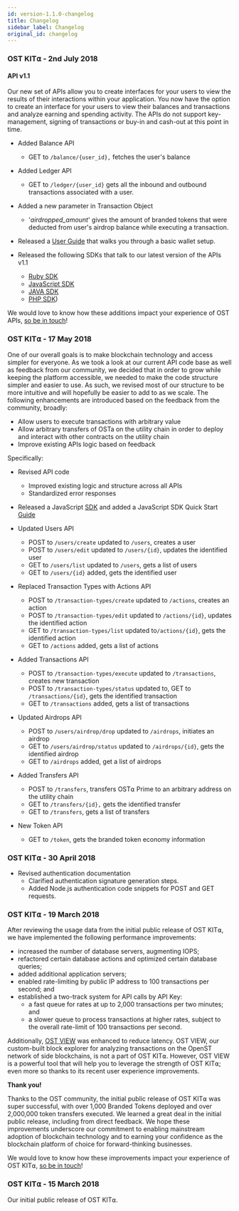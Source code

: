 ```yaml
---
id: version-1.1.0-changelog
title: Changelog
sidebar_label: Changelog
original_id: changelog
---
```


### OST KIT⍺ - 2nd July 2018
#### API v1.1
Our new set of APIs allow you to create interfaces for your users to view the results of their interactions within your application. You now have the option to create an interface for your users to view their balances and transactions and analyze earning and spending activity. The APIs do not support key-management, signing of transactions or buy-in and cash-out at this point in time.

- Added Balance API
	- GET to `/balance/{user_id},` fetches the user's balance
- Added Ledger API
	- GET to `/ledger/{user_id}` gets all the inbound and outbound transactions associated with a user.
- Added a new parameter in Transaction Object
	- '_airdropped_amount_' gives the amount of branded tokens that were deducted from user's airdrop balance while executing a transaction.

- Released a [<u>User Guide</u>](/docs/guide_wallet_setup.html) that walks you through a basic wallet setup.

- Released the following SDKs that talk to our latest version of the APIs v1.1
    - [<u>Ruby SDK</u>](https://github.com/OpenSTFoundation/ost-sdk-ruby/tree/release-1.1)
	- [<u>JavaScript SDK</u>](https://github.com/OpenSTFoundation/ost-sdk-js/tree/release-1.1)
	- [<u>JAVA SDK</u>](https://github.com/OpenSTFoundation/ost-sdk-java/tree/v1.1.0)
	- [<u>PHP SDK</u>](https://github.com/OpenSTFoundation/ost-sdk-php/tree/V1.1.0))

We would love to know how these additions impact your experience of OST APIs, [<u>so be in touch</u>](https://help.ost.com/support/discussions)!


### OST KIT⍺ - 17 May 2018

One of our overall goals is to make blockchain technology and access simpler for everyone. As we took a look at our current API code base as well as feedback from our community, we decided that in order to grow while keeping the platform accessible, we needed to make the code structure simpler and easier to use. As such, we revised most of our structure to be more intuitive and will hopefully be easier to add to as we scale. The following enhancements are introduced based on the feedback from the community, broadly:

 * Allow users to execute transactions with arbitrary value
 * Allow arbitrary transfers of OSTa on the utility chain in order to deploy and interact with other contracts on the utility chain
 * Improve existing APIs logic based on feedback

Specifically:

- Revised API code
	- Improved existing logic and structure across all APIs
	- Standardized error responses

- Released a JavaScript [SDK](https://www.npmjs.com/package/@ostdotcom/ost-sdk) and added a JavaScript SDK Quick Start [Guide](3_02_SDK_JAVASCRIPT.md)

- Updated Users API
	- POST to `/users/create` updated to `/users`, creates a user
	- POST to `/users/edit` updated to `/users/{id}`, updates the identified user
	- GET to `/users/list` updated to `/users`, gets a list of users
	- GET to `/users/{id}` added, gets the identified user

- Replaced Transaction Types with Actions API
	- POST to `/transaction-types/create` updated to `/actions`, creates an action
	- POST to `/transaction-types/edit` updated to `/actions/{id}`, updates the identified action
	- GET to `/transaction-types/list` updated to`/actions/{id}`, gets the identified action
	- GET to `/actions` added, gets a list of actions

- Added Transactions API
	- POST to `/transaction-types/execute` updated to `/transactions`, creates new transaction
	- POST to `/transaction-types/status` updated to, GET to `/transactions/{id}`, gets the identified transaction
	- GET to `/transactions` added, gets a list of transactions

- Updated Airdrops API
	- POST to `/users/airdrop/drop` updated to `/airdrops`, initiates an airdrop
	- GET to `/users/airdrop/status` updated to `/airdrops/{id}`, gets the identified airdrop
	- GET to `/airdrops` added, get a list of airdrops

- Added Transfers API
	- POST to `/transfers`, transfers OST⍺ Prime to an arbitrary address on the utility chain
	- GET to `/transfers/{id},` gets the identified transfer
	- GET to `/transfers`, gets a list of transfers

- New Token API
	- GET to `/token`, gets the branded token economy information


### OST KIT⍺ - 30 April 2018
- Revised authentication documentation
	- Clarified authentication signature generation steps.
	- Added Node.js authentication code snippets for POST and GET requests.


### OST KIT⍺ - 19 March 2018

After reviewing the usage data from the initial public release of OST KIT⍺, we have implemented the following performance improvements:

- increased the number of database servers, augmenting IOPS;
- refactored certain database actions and optimized certain database queries;
- added additional application servers;
- enabled rate-limiting by public IP address to 100 transactions per second; and
- established a two-track system for API calls by API Key:
  	- a fast queue for rates at up to 2,000 transactions per two minutes; and
	- a slower queue to process transactions at higher rates, subject to the overall rate-limit of 100 transactions per second.

Additionally, [<u>OST VIEW</u>](https://view.ost.com/) was enhanced to reduce latency. OST VIEW, our custom-built block explorer for analyzing transactions on the OpenST network of side blockchains, is not a part of OST KIT⍺. However, OST VIEW is a powerful tool that will help you to leverage the strength of OST KIT⍺; even more so thanks to its recent user experience improvements.

**Thank you!**

Thanks to the OST community, the initial public release of OST KIT⍺ was super successful, with over 1,000 Branded Tokens deployed and over 2,000,000 token transfers executed. We learned a great deal in the initial public release, including from direct feedback. We hope these improvements underscore our commitment to enabling mainstream adoption of blockchain technology and to earning your confidence as the blockchain platform of choice for forward-thinking businesses.

We would love to know how these improvements impact your experience of OST KIT⍺, [<u>so be in touch</u>](https://help.ost.com/support/discussions)!

### OST KIT⍺ - 15 March 2018

Our initial public release of OST KIT⍺.
